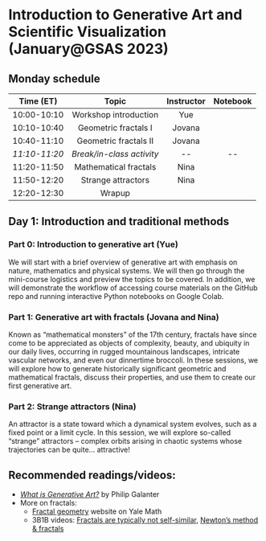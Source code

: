 # Introduction to Generative Art and Scientific Visualization (January@GSAS 2023)

## Monday schedule

|   Time (ET)   |           Topic           | Instructor | Notebook |
|:-------------:|:-------------------------:|:----------:|:--------:|
|  10:00-10:10  |   Workshop introduction   |     Yue    |          |
|  10:10-10:40  |    Geometric fractals I   |   Jovana   |          |
|  10:40-11:10  |   Geometric fractals II   |   Jovana   |          |
| _11:10-11:20_ | _Break/in-class activity_ |    _--_    |   _--_   |
|  11:20-11:50  |   Mathematical fractals   |    Nina    |          |
|  11:50-12:20  |     Strange attractors    |    Nina    |          |
|  12:20-12:30  |           Wrapup          |            |          |

## Day 1: Introduction and traditional methods

### Part 0: Introduction to generative art (Yue)
We will start with a brief overview of generative art with emphasis on nature, mathematics and physical systems. We will then go through the mini-course logistics and preview the topics to be covered. In addition, we will demonstrate the workflow of accessing course materials on the GitHub repo and running interactive Python notebooks on Google Colab.

### Part 1: Generative art with fractals (Jovana and Nina)
Known as “mathematical monsters” of the 17th century, fractals have since come to be appreciated as objects of complexity, beauty, and ubiquity in our daily lives, occurring in rugged mountainous landscapes, intricate vascular networks, and even our dinnertime broccoli. In these sessions, we will explore how to generate historically significant geometric and mathematical fractals, discuss their properties, and use them to create our first generative art.

### Part 2: Strange attractors (Nina)
An attractor is a state toward which a dynamical system evolves, such as a fixed point or a limit cycle. In this session, we will explore so-called “strange” attractors – complex orbits arising in chaotic systems whose trajectories can be quite... attractive!

## Recommended readings/videos:
- [_What is Generative Art?_](https://www.philipgalanter.com/downloads/ga2003_paper.pdf) by Philip Galanter
- More on fractals:
    - [Fractal geometry](https://users.math.yale.edu/public_html/People/frame/Fractals/) website on Yale Math
    - 3B1B videos: [Fractals are typically not self-similar](https://www.3blue1brown.com/lessons/fractal-dimension), [Newton’s method & fractals](https://www.youtube.com/watch?v=-RdOwhmqP5s)
